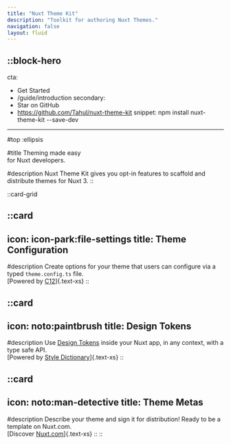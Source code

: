 ```yaml
---
title: "Nuxt Theme Kit"
description: "Toolkit for authoring Nuxt Themes."
navigation: false
layout: fluid
---
```


::block-hero
---
cta:
  - Get Started
  - /guide/introduction
secondary:
  - Star on GitHub
  - https://github.com/Tahul/nuxt-theme-kit
snippet: npm install nuxt-theme-kit --save-dev
---

#top
:ellipsis

#title
Theming made easy<br/>for Nuxt developers.

#description
Nuxt Theme Kit gives you opt-in features to scaffold and distribute themes for Nuxt 3.
::

::card-grid

  ::card
  ---
  icon: icon-park:file-settings
  title: Theme Configuration
  ---

  #description
  Create options for your theme that users can configure via a typed `theme.config.ts` file.
  <br/>
  [Powered by [C12](https://github.com/unjs/c12)]{.text-xs}
  ::

  ::card
  ---
  icon: noto:paintbrush
  title: Design Tokens
  ---

  #description
  Use [Design Tokens](https://design-tokens.github.io/community-group/format/) inside your Nuxt app, in any context, with a type safe API.
  <br/>
  [Powered by [Style Dictionary](https://amzn.github.io/style-dictionary/#/)]{.text-xs}
  ::

  ::card
  ---
  icon: noto:man-detective
  title: Theme Metas
  ---

  #description
  Describe your theme and sign it for distribution! Ready to be a template on Nuxt.com.
  <br/>
  [Discover [Nuxt.com](https://nuxt.com)]{.text-xs}
  ::
::
